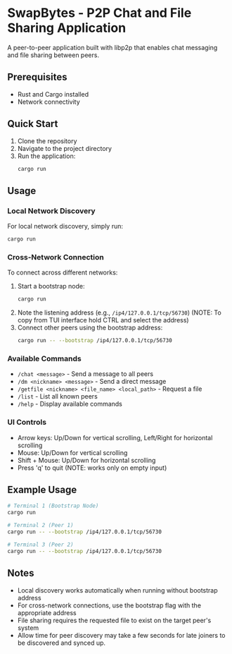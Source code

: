 # SwapBytes - P2P Chat and File Sharing Application

A peer-to-peer application built with libp2p that enables chat messaging and file sharing between peers.

## Prerequisites

- Rust and Cargo installed
- Network connectivity

## Quick Start

1. Clone the repository
2. Navigate to the project directory
3. Run the application:
   ```bash
   cargo run
   ```

## Usage

### Local Network Discovery
For local network discovery, simply run:
```bash
cargo run
```

### Cross-Network Connection
To connect across different networks:
1. Start a bootstrap node:
   ```bash
   cargo run
   ```
2. Note the listening address (e.g., `/ip4/127.0.0.1/tcp/56730`)
(NOTE: To copy from TUI interface hold CTRL and select the address)
3. Connect other peers using the bootstrap address:
   ```bash
   cargo run -- --bootstrap /ip4/127.0.0.1/tcp/56730
   ```

### Available Commands

- `/chat <message>` - Send a message to all peers
- `/dm <nickname> <message>` - Send a direct message
- `/getfile <nickname> <file_name> <local_path>` - Request a file
- `/list` - List all known peers
- `/help` - Display available commands

### UI Controls

- Arrow keys: Up/Down for vertical scrolling, Left/Right for horizontal scrolling
- Mouse: Up/Down for vertical scrolling
- Shift + Mouse: Up/Down for horizontal scrolling
- Press 'q' to quit (NOTE: works only on empty input)

## Example Usage

```bash
# Terminal 1 (Bootstrap Node)
cargo run

# Terminal 2 (Peer 1)
cargo run -- --bootstrap /ip4/127.0.0.1/tcp/56730

# Terminal 3 (Peer 2)
cargo run -- --bootstrap /ip4/127.0.0.1/tcp/56730
```

## Notes

- Local discovery works automatically when running without bootstrap address
- For cross-network connections, use the bootstrap flag with the appropriate address
- File sharing requires the requested file to exist on the target peer's system
- Allow time for peer discovery may take a few seconds for late joiners to be discovered and synced up.

